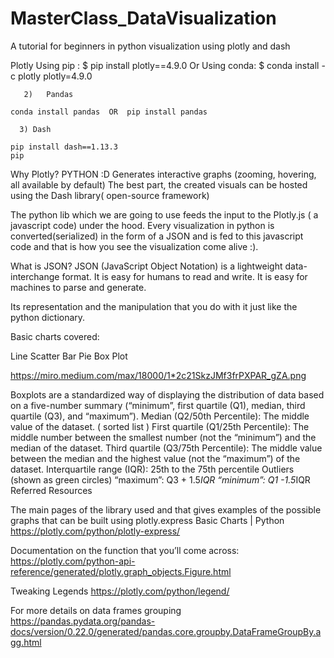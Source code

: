 # MasterClass_DataVisualization
A tutorial for beginners in python visualization using plotly and dash 

Plotly
Using pip :  $ pip install plotly==4.9.0 
Or 
Using conda:  $ conda install -c plotly plotly=4.9.0

       2)	Pandas
	
	conda install pandas  OR  pip install pandas 

      3) Dash 

	pip install dash==1.13.3
	pip 
  
Why Plotly?
PYTHON :D
Generates interactive graphs (zooming, hovering, all available by default) 
The best part, the created visuals can be hosted using the Dash library( open-source framework) 
	
The python lib which we are going to use feeds the input to the Plotly.js ( a javascript code) under the hood. Every visualization in python is converted(serialized)  in the form of a JSON and is fed to this javascript code and that is how you see the visualization come alive :). 

What is JSON?
JSON (JavaScript Object Notation) is a lightweight data-interchange format. 
It is easy for humans to read and write. 
It is easy for machines to parse and generate.

Its representation and the manipulation that you do with it just like the python dictionary. 

Basic charts covered:

Line
Scatter
Bar
Pie
Box Plot

https://miro.medium.com/max/18000/1*2c21SkzJMf3frPXPAR_gZA.png

Boxplots are a standardized way of displaying the distribution of data based on a five-number summary (“minimum”, first quartile (Q1), median, third quartile (Q3), and “maximum”).
Median (Q2/50th Percentile): The middle value of the dataset. ( sorted list )
First quartile (Q1/25th Percentile): The middle number between the smallest number (not the “minimum”) and the median of the dataset.
Third quartile (Q3/75th Percentile): The middle value between the median and the highest value (not the “maximum”) of the dataset.
Interquartile range (IQR):  25th to the 75th percentile
Outliers (shown as green circles)
“maximum”: Q3 + 1.5*IQR
“minimum”: Q1 -1.5*IQR
Referred Resources

The main pages of the library used and that gives examples of the possible graphs that can be built using plotly.express
Basic Charts | Python
https://plotly.com/python/plotly-express/

Documentation on the function that you’ll come across:
https://plotly.com/python-api-reference/generated/plotly.graph_objects.Figure.html

Tweaking Legends
https://plotly.com/python/legend/

For more details on  data frames grouping
https://pandas.pydata.org/pandas-docs/version/0.22.0/generated/pandas.core.groupby.DataFrameGroupBy.agg.html
